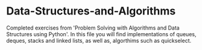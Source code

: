 # Data-Structures-and-Algorithms
Completed exercises from 'Problem Solving with Algorithms and Data Structures using Python'. In this file you will find implementations of queues, deques, stacks and linked lists, as well as, algorthims such as quickselect.

